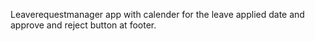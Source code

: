 Leaverequestmanager app with calender for the leave applied date and approve and reject button at footer.
